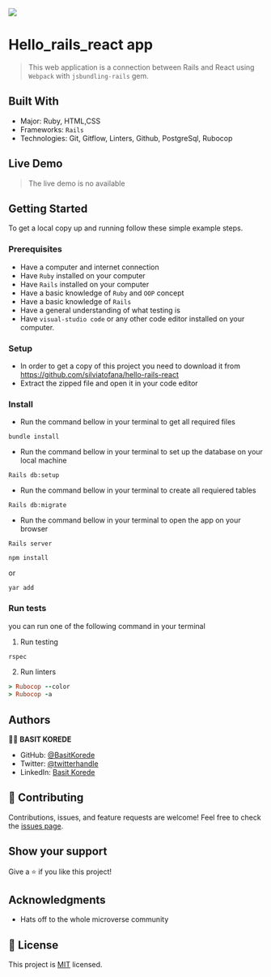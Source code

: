 ![](https://img.shields.io/badge/Microverse-blueviolet)

# Hello_rails_react app

> This web application is a connection between Rails and React using `Webpack` with `jsbundling-rails` gem.


## Built With

- Major: Ruby, HTML,CSS
- Frameworks: `Rails`
- Technologies: Git, Gitflow, Linters, Github, PostgreSql, Rubocop

## Live Demo 
> The live demo is no available 

<!-- [Live Demo Link](https://budget01app.herokuapp.com/) -->

## Getting Started
To get a local copy up and running follow these simple example steps.

### Prerequisites
- Have a computer and internet connection
- Have `Ruby` installed on your computer
- Have `Rails` installed on your computer
- Have a basic knowledge of `Ruby` and `OOP` concept
- Have a basic knowledge of `Rails`
- Have a general understanding of what testing is
- Have `visual-studio code` or any other code editor installed on your computer.

### Setup
- In order to get a copy of this project you need to download it from https://github.com/silviatofana/hello-rails-react
- Extract the zipped file and open it in your code editor
### Install
- Run the command bellow in your terminal to get all required files
```
bundle install
```

- Run the command bellow in your terminal to set up the database on your local machine
```
Rails db:setup
```

- Run the command bellow in your terminal to create all requiered tables
```
Rails db:migrate
```

- Run the command bellow in your terminal to open the app on your browser
```
Rails server
```

```
npm install
```
or

```
yar add
```
### Run tests
you can run one of the following command in your terminal
1. Run testing
```Ruby
rspec
```
2. Run linters
```Ruby
> Rubocop --color
> Rubocop -a
```
## Authors

👨‍💻 **BASIT KOREDE**
- GitHub: [@BasitKorede](https://github.com/BasitKorede)
- Twitter: [@twitterhandle](https://twitter.com/twitterhandle)
- LinkedIn: [Basit Korede](https://www.linkedin.com/in/basit-korede/)


## 🤝 Contributing

Contributions, issues, and feature requests are welcome!
Feel free to check the [issues page](../../issues/).
## Show your support

Give a ⭐️ if you like this project!
## Acknowledgments

- Hats off to the whole microverse community

## 📝 License
This project is [MIT](./LICENSE) licensed.